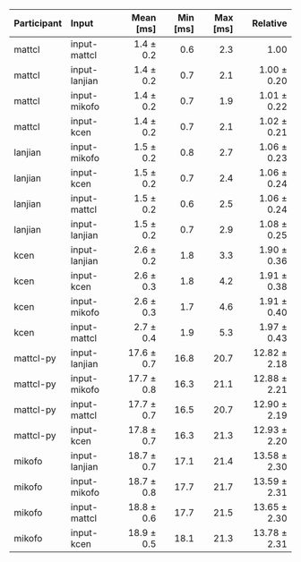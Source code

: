 | Participant | Input | Mean [ms] | Min [ms] | Max [ms] | Relative |
|:---|:---|---:|---:|---:|---:|
| mattcl | input-mattcl | 1.4 ± 0.2 | 0.6 | 2.3 | 1.00 |
| mattcl | input-lanjian | 1.4 ± 0.2 | 0.7 | 2.1 | 1.00 ± 0.20 |
| mattcl | input-mikofo | 1.4 ± 0.2 | 0.7 | 1.9 | 1.01 ± 0.22 |
| mattcl | input-kcen | 1.4 ± 0.2 | 0.7 | 2.1 | 1.02 ± 0.21 |
| lanjian | input-mikofo | 1.5 ± 0.2 | 0.8 | 2.7 | 1.06 ± 0.23 |
| lanjian | input-kcen | 1.5 ± 0.2 | 0.7 | 2.4 | 1.06 ± 0.24 |
| lanjian | input-mattcl | 1.5 ± 0.2 | 0.6 | 2.5 | 1.06 ± 0.24 |
| lanjian | input-lanjian | 1.5 ± 0.2 | 0.7 | 2.9 | 1.08 ± 0.25 |
| kcen | input-lanjian | 2.6 ± 0.2 | 1.8 | 3.3 | 1.90 ± 0.36 |
| kcen | input-kcen | 2.6 ± 0.3 | 1.8 | 4.2 | 1.91 ± 0.38 |
| kcen | input-mikofo | 2.6 ± 0.3 | 1.7 | 4.6 | 1.91 ± 0.40 |
| kcen | input-mattcl | 2.7 ± 0.4 | 1.9 | 5.3 | 1.97 ± 0.43 |
| mattcl-py | input-lanjian | 17.6 ± 0.7 | 16.8 | 20.7 | 12.82 ± 2.18 |
| mattcl-py | input-mikofo | 17.7 ± 0.8 | 16.3 | 21.1 | 12.88 ± 2.21 |
| mattcl-py | input-mattcl | 17.7 ± 0.7 | 16.5 | 20.7 | 12.90 ± 2.19 |
| mattcl-py | input-kcen | 17.8 ± 0.7 | 16.3 | 21.3 | 12.93 ± 2.20 |
| mikofo | input-lanjian | 18.7 ± 0.7 | 17.1 | 21.4 | 13.58 ± 2.30 |
| mikofo | input-mikofo | 18.7 ± 0.8 | 17.7 | 21.7 | 13.59 ± 2.31 |
| mikofo | input-mattcl | 18.8 ± 0.6 | 17.7 | 21.5 | 13.65 ± 2.30 |
| mikofo | input-kcen | 18.9 ± 0.5 | 18.1 | 21.3 | 13.78 ± 2.31 |
